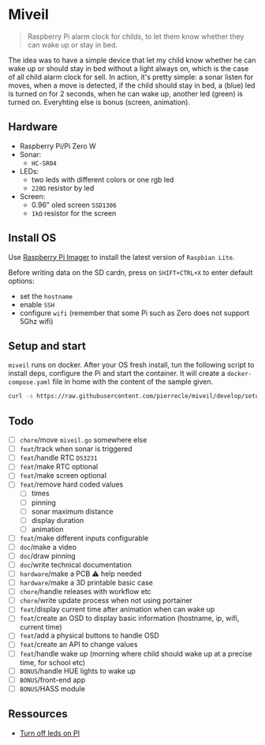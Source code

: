 # Miveil

> Raspberry Pi alarm clock for childs, to let them know whether they can wake up or stay in bed.

The idea was to have a simple device that let my child know whether he can wake up or should stay in bed without a light always on, which is the case of all child alarm clock for sell.
In action, it's pretty simple: a sonar listen for moves, when a move is detected, if the child should stay in bed, a (blue) led is turned on for 2 seconds, when he can wake up, another led (green) is turned on. Everyhting else is bonus (screen, animation).

## Hardware

- Raspberry Pi/Pi Zero W
- Sonar:
  - `HC-SR04`
- LEDs:
    - two leds with different colors or one rgb led
    - `220Ω` resistor by led
- Screen:
    - 0.96" oled screen `SSD1306`
    - `1kΩ` resistor for the screen

## Install OS

Use [Raspberry Pi Imager](https://www.raspberrypi.com/software/) to install the latest version of `Raspbian Lite`.

Before writing data on the SD cardn, press on `SHIFT+CTRL+X` to enter default options:
- set the `hostname`
- enable `SSH`
- configure `wifi` (remember that some Pi such as Zero does not support 5Ghz wifi)

## Setup and start

`miveil` runs on docker. After your OS fresh install, tun the following script to install deps, configure the Pi and start the container.
It will create a `docker-compose.yaml` file in home with the content of the sample given.

```bash
curl -s https://raw.githubusercontent.com/pierrecle/miveil/develop/setup.sh | bash -s
```

## Todo

- [ ] `chore`/move `miveil.go` somewhere else
- [ ] `feat`/track when sonar is triggered
- [ ] `feat`/handle RTC `DS3231`
- [ ] `feat`/make RTC optional
- [ ] `feat`/make screen optional
- [ ] `feat`/remove hard coded values
  - [ ] times
  - [ ] pinning
  - [ ] sonar maximum distance
  - [ ] display duration
  - [ ] animation
- [ ] `feat`/make different inputs configurable
- [ ] `doc`/make a video
- [ ] `doc`/draw pinning
- [ ] `doc`/write technical documentation
- [ ] `hardware`/make a PCB :warning: help needed
- [ ] `hardware`/make a 3D printable basic case
- [ ] `chore`/handle releases with workflow etc
- [ ] `chore`/write update process when not using portainer
- [ ] `feat`/display current time after animation when can wake up
- [ ] `feat`/create an OSD to display basic information (hostname, ip, wifi, current time)
- [ ] `feat`/add a physical buttons to handle OSD
- [ ] `feat`/create an API to change values
- [ ] `feat`/handle wake up (morning where child should wake up at a precise time, for school etc)
- [ ] `BONUS`/handle HUE lights to wake up
- [ ] `BONUS`/front-end app
- [ ] `BONUS`/HASS module

## Ressources

- [Turn off leds on PI](https://n.ethz.ch/~dbernhard/disable-led-on-a-raspberry-pi.html)